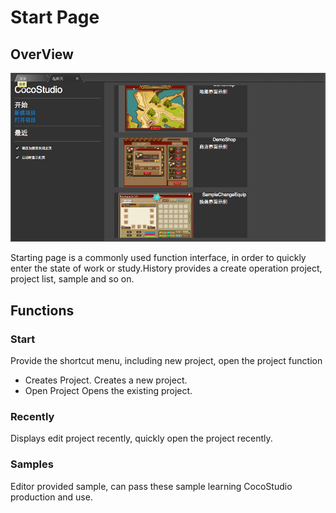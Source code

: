 # Start Page

## OverView

![](./res/main_window.png)

Starting page is a commonly used function interface, in order to quickly enter the state of work or study.History provides a create operation project, project list, sample and so on.

## Functions
### Start

Provide the shortcut menu, including new project, open the project function

- Creates Project.
Creates a new project.
- Open Project
Opens the existing project.

### Recently
Displays edit project recently, quickly open the project recently.

### Samples
Editor provided sample, can pass these sample learning CocoStudio production and use.